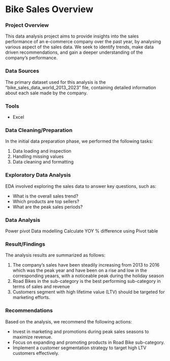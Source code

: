 # Bike Sales Overview

### Project Overview

This data analysis project aims to provide insights into the sales performance of an e-commerce company over the past year, by analysing various aspect of the sales data. We seek to identify trends, make data driven recommendations, and gain a deeper understanding of the company’s performance. 

### Data Sources

The primary dataset used for this analysis is the “bike_sales_data_world_2013_2023” file, containing detailed information about each sale made by the company.

### Tools

-	Excel

### Data Cleaning/Preparation

In the initial data preparation phase, we performed the following tasks:
1.	Data loading and inspection
2.	Handling missing values
3.	Data cleaning and formatting

### Exploratory Data Analysis

EDA involved exploring the sales data to answer key questions, such as:
-	What is the overall sales trend?
-	Which products are top sellers?
-	What are the peak sales periods?

### Data Analysis

Power pivot
Data modelling
Calculate 
YOY % difference using Pivot table

### Result/Findings

The analysis results are summarized as follows:
1.	The company’s sales have been steadily increasing from 2013 to 2016 which was the peak year and have been on a rise and low in the corresponding yeaars, with a noticeable peak during the holiday season
2.	Road Bikes in the sub-category is the best performing sub-category in terms of sales and revenue
3.	Customers segment with high lifetime value (LTV) should be targeted for marketing efforts.

### Recommendations

Based on the analysis, we recommend the following actions:
-	Invest in marketing and promotions during peak sales seasons to maximize revenue.
-	Focus on expanding and promoting products in Road Bike sub-category.
-	Implement a customer segmentation strategy to target high LTV customers effectively.
